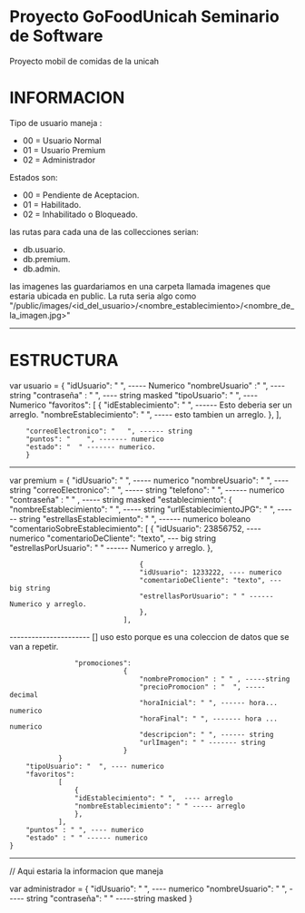 # Proyecto GoFoodUnicah Seminario de Software
Proyecto mobil de comidas de la unicah

# INFORMACION

Tipo de usuario maneja :
*	00 = Usuario Normal
*	01 = Usuario Premium
*	02 = Administrador

Estados son:
*	00 = Pendiente de Aceptacion.
*	01 = Habilitado.
*	02 = Inhabilitado o Bloqueado.

las rutas para cada una de las collecciones serian:
*	db.usuario.<funcion>
*	db.premium.<funcion>
*	db.admin.<funcion>

las imagenes las guardariamos en una carpeta llamada imagenes que estaria ubicada en public.
La ruta seria algo como "/public/images/<id_del_usuario>/<nombre_establecimiento>/<nombre_de_la_imagen.jpg>"

-----------------------------------------------------------
# ESTRUCTURA



var usuario =	{
		"idUsuario": " ", ----- Numerico
		"nombreUsuario" :" ", ---- string
		"contraseña" : " ", ---- string masked
		"tipoUsuario": " ", ---- Numerico
		"favoritos":
				[
					{
					"idEstablecimiento": " ",  ------ Esto deberia ser un arreglo.
					"nombreEstablecimiento": " ", ----- esto tambien un arreglo.
					},
				],

		"correoElectronico": "   ", ------ string
		"puntos": "    ", ------- numerico
		"estado": "  " ------- numerico.
		}
---------------------------------------------------------------------------

var premium =
	{
		"idUsuario": " ", ----- numerico
		"nombreUsuario": " ", ---- string
		"correoElectronico": " ", ----- string
		"telefono": " ", ------ numerico
		"contraseña" : " " , ----- string masked
		"establecimiento":
				{
					"nombreEstablecimiento": " ", ----- string
					"urlEstablecimientoJPG": " ",  ------ string
					"estrellasEstablecimiento": " ", ------ numerico boleano
					"comentarioSobreEstablecimiento":
								[
									{
									"idUsuario": 23856752, ---- numerico
									"comentarioDeCliente": "texto", --- big string
									"estrellasPorUsuario": " " ------ Numerico y arreglo.
									},

									{
									"idUsuario": 1233222, ---- numerico
									"comentarioDeCliente": "texto", --- big string
									"estrellasPorUsuario": " " ------ Numerico y arreglo.
									},
								],

---------------------- [] uso esto porque es una coleccion de datos que se van a repetir.

					"promociones":
								{
									"nombrePromocion" : " " , -----string
									"precioPromocion" : "  ", ----- decimal
									"horaInicial": " ", ------ hora... numerico
									"horaFinal": " ", ------- hora ... numerico
									"descripcion": " ", ------ string
									"urlImagen": " " ------- string
								}
				}
		"tipoUsuario": "  ", ---- numerico
		"favoritos":
				[
					{
					"idEstablecimiento": " ",  ---- arreglo
					"nombreEstablecimiento": " " ----- arreglo
					},
				],
		"puntos" : " ", ---- numerico
		"estado" : " " ------ numerico
	}
-----------------------------------------------------

// Aqui estaria la informacion que maneja

var administrador =
	{
		"idUsuario": " ", ---- numerico
		"nombreUsuario": " ",  ----- string
		"contraseña": " " -----string masked
	}
